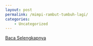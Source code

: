 ```yaml
---
layout: post
permalink: /mimpi-rambut-tumbuh-lagi/
categories:
    - Uncategorized
---
```


[Baca Selengkapnya](/05)